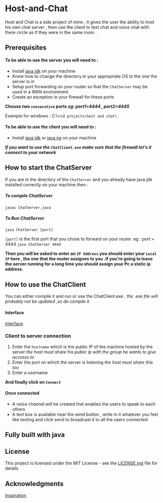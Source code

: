 # Host-and-Chat
Host and Chat is a side project of mine , it gives the user the ability to host his own chat server , then use the client to text chat and voice chat with there circle as if they were in the same room .
## Prerequisites
#### To be able to use the server you will need to :
* Install [java jdk](https://www.oracle.com/technetwork/java/javase/downloads/index.html) on your machine 
* Know how to change the directory in your appropriate OS to the one the server is in
* Setup port forwarding on your router so that the `ChatServer` may  be used in a WAN environment.
* Create an exception in your firewall for these ports

**Choose two `consecutive` ports _eg: port1=4444 , port2=4445_**

Example for windows : 
C:\\>`cd projects\host and chat\`
#### To be able to use the client you will need to :
* Install [java jdk](https://www.oracle.com/technetwork/java/javase/downloads/index.html) or [java jre](https://www.java.com/en/download/win10.jsp) on your machine 

***If you want to use the `ChatClient.exe` make sure that the firewall let's it connect to your network***

## How to start the ChatServer
If you are in the directory of the `ChatServer` and you already have java jdk installed correctly on your machine then :

##### To compile ChatServer
```
javac ChatServer.java
```
##### To Run ChatServer
```
java ChatServer [port]
```
`[port]` is the first port that you chose to forward on your router. eg : port = 4444 `java ChatServer 4444`

**Then you will be asked to enter an `IP Address` you should enter your `Local IP` here , the one that the router assignes to you .If you're going to leave the server running for a long time you should assign your Pc a static ip address.**

## How to use the ChatClient
You can either compile it and run or use the ChatClient.exe . *the .exe file will probably not be updated ,so do compile it*

#### Interface

[interface](screenshots/int1.PNG)

### Client to server connection
1. Enter the `hostname` which is the public IP of the machine hosted by the server *the host must share his public ip with the group he wants to give accesss to*
2. Enter the port on which the server is listening *the host must share this too*
3. Enter a username

**And finally click on `Connect`**

#### Once connected 
* A voice channel will be created that enables the users to speak to each others
* A text box is available near the send button , write in it whatever you feel like texting and click send to broadcast it to all the users connected

## Fully built with java
## License
This project is licensed under the MIT License - see the [LICENSE.md](LICENSE.md) file for details

## Acknowledgments
[Inspiration](https://github.com/adolfintel/voicechat)
